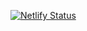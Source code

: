 [![Netlify Status](https://api.netlify.com/api/v1/badges/e10c564d-f4a1-416e-9e80-43eb75c1e3f4/deploy-status)](https://app.netlify.com/sites/noahsark/deploys)


